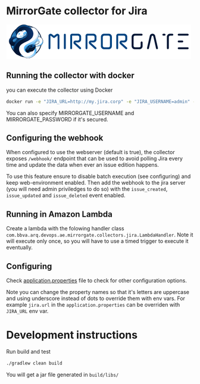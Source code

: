# MirrorGate collector for Jira

![MirrorGate](./media/images/logo-ae.png)

## Running the collector with docker

you can execute the collector using Docker

```sh
docker run -e "JIRA_URL=http://my.jira.corp" -e "JIRA_USERNAME=admin" -e "JIRA_PASSWORD=aaaa" -e "MIRRORGATE_URL=http://mirrorgate.corp/mirrorgate" bbvaae/mirrorgate-jira-stories-collector
```

You can also specify MIRRORGATE_USERNAME and MIRRORGATE_PASSWORD if it's secured.

## Configuring the webhook

When configured to use the webserver (default is true), the collector exposes `/webhook/` endpoint that can be used to
avoid polling Jira every time and update the data when ever an issue edition happens.

To use this feature ensure to disable batch execution (see configuring) and keep web-environment enabled.
Then add the webhook to the jira server (you will need admin priviledges to do so) with the `issue_created`,
`issue_updated` and `issue_deleted` event enabled. 

## Running in Amazon Lambda

Create a lambda with the folowing handler class `com.bbva.arq.devops.ae.mirrorgate.collectors.jira.LambdaHandler`. Note it will execute only once, so you will have to use a timed trigger to execute it eventually.

## Configuring

Check [application.properties](./src/main/resources/application.properties) file to check for other configuration options.

Note you can change the property names so that it's letters are uppercase and using underscore instead of dots to override them with env vars. For example `jira.url` in the `application.properties` can be overriden with `JIRA_URL` env var.

# Development instructions

Run build and test

```sh
./gradlew clean build
```

You will get a jar file generated in `build/libs/`
